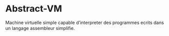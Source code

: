 Abstract-VM
===========

Machine virtuelle simple capable d’interpreter des programmes ecrits dans un langage assembleur simpliﬁe.